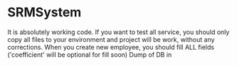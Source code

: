 # SRMSystem
It is absolutely working code.
If you want to test all service, you should only copy all files to your environment and project will be work, without any corrections.
When you create new employee, you should fill ALL fields ('coefficient' will be optional for fill soon)
Dump of DB in <link>
